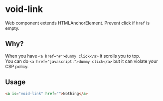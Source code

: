 # void-link
Web component extends HTMLAnchorElement. Prevent click if `href` is empty.

## Why?
When you have `<a href="#">dummy click</a>` it scrolls you to top.  
You can do `<a href="javascript:">dummy click</a>` but it can violate your CSP policy.

## Usage
```html
<a is="void-link" href="">Nothing</a>
```
